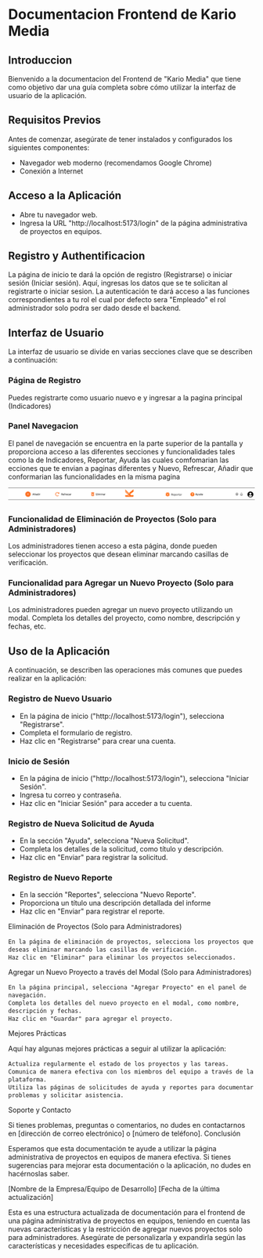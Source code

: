 # Documentacion Frontend de Kario Media 

## Introduccion

Bienvenido a la documentacion del Frontend de "Kario Media" que tiene como objetivo dar una guía completa sobre cómo utilizar la interfaz de usuario de la aplicación.

## Requisitos Previos

Antes de comenzar, asegúrate de tener instalados y configurados los siguientes componentes:

- Navegador web moderno (recomendamos Google Chrome)
- Conexión a Internet

## Acceso a la Aplicación

- Abre tu navegador web.
- Ingresa la URL "http://localhost:5173/login" de la página administrativa de proyectos en equipos.

## Registro y Authentificacion

La página de inicio te dará la opción de registro (Registrarse) o iniciar sesión (Iniciar sesión). Aquí, ingresas los datos que se te solicitan al registrarte o iniciar sesion. La autenticación te dará acceso a las funciones correspondientes a tu rol el cual por defecto sera "Empleado" el rol administrador solo podra ser dado desde el backend.

## Interfaz de Usuario

La interfaz de usuario se divide en varias secciones clave que se describen a continuación:


### Página de Registro

Puedes registrarte como usuario nuevo e y ingresar a la pagina principal (Indicadores)

### Panel Navegacion

El panel de navegación se encuentra en la parte superior de la pantalla y proporciona acceso a las diferentes secciones y funcionalidades tales como la de Indicadores, Reportar, Ayuda las cuales comfomarian las ecciones que te envian a paginas diferentes y Nuevo, Refrescar, Añadir que conformarian las funcionalidades en la misma pagina

![Panel de Navegacion](../img/Screenshot%20from%202023-10-11%2020-39-07.png)

### Funcionalidad de Eliminación de Proyectos (Solo para Administradores)

Los administradores tienen acceso a esta página, donde pueden seleccionar los proyectos que desean eliminar marcando casillas de verificación.

### Funcionalidad para Agregar un Nuevo Proyecto (Solo para Administradores)

Los administradores pueden agregar un nuevo proyecto utilizando un modal. Completa los detalles del proyecto, como nombre, descripción y fechas, etc.

## Uso de la Aplicación

A continuación, se describen las operaciones más comunes que puedes realizar en la aplicación:

### Registro de Nuevo Usuario

- En la página de inicio ("http://localhost:5173/login"), selecciona "Registrarse".
- Completa el formulario de registro.
- Haz clic en "Registrarse" para crear una cuenta.

### Inicio de Sesión

- En la página de inicio ("http://localhost:5173/login"), selecciona "Iniciar Sesión".
- Ingresa tu correo y contraseña.
- Haz clic en "Iniciar Sesión" para acceder a tu cuenta.

### Registro de Nueva Solicitud de Ayuda

- En la sección "Ayuda", selecciona "Nueva Solicitud".
- Completa los detalles de la solicitud, como título y descripción.
- Haz clic en "Enviar" para registrar la solicitud.

### Registro de Nuevo Reporte

- En la sección "Reportes", selecciona "Nuevo Reporte".
- Proporciona un título una descripción detallada del informe
- Haz clic en "Enviar" para registrar el reporte.

Eliminación de Proyectos (Solo para Administradores)

    En la página de eliminación de proyectos, selecciona los proyectos que deseas eliminar marcando las casillas de verificación.
    Haz clic en "Eliminar" para eliminar los proyectos seleccionados.

Agregar un Nuevo Proyecto a través del Modal (Solo para Administradores)

    En la página principal, selecciona "Agregar Proyecto" en el panel de navegación.
    Completa los detalles del nuevo proyecto en el modal, como nombre, descripción y fechas.
    Haz clic en "Guardar" para agregar el proyecto.

Mejores Prácticas

Aquí hay algunas mejores prácticas a seguir al utilizar la aplicación:

    Actualiza regularmente el estado de los proyectos y las tareas.
    Comunica de manera efectiva con los miembros del equipo a través de la plataforma.
    Utiliza las páginas de solicitudes de ayuda y reportes para documentar problemas y solicitar asistencia.

Soporte y Contacto

Si tienes problemas, preguntas o comentarios, no dudes en contactarnos en [dirección de correo electrónico] o [número de teléfono].
Conclusión

Esperamos que esta documentación te ayude a utilizar la página administrativa de proyectos en equipos de manera efectiva. Si tienes sugerencias para mejorar esta documentación o la aplicación, no dudes en hacérnoslas saber.

[Nombre de la Empresa/Equipo de Desarrollo]
[Fecha de la última actualización]

Esta es una estructura actualizada de documentación para el frontend de una página administrativa de proyectos en equipos, teniendo en cuenta las nuevas características y la restricción de agregar nuevos proyectos solo para administradores. Asegúrate de personalizarla y expandirla según las características y necesidades específicas de tu aplicación.


